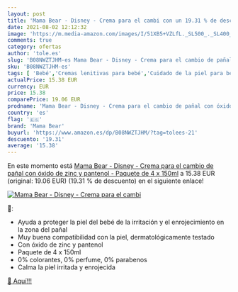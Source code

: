 ```yaml
---
layout: post
title: 'Mama Bear - Disney - Crema para el cambi con un 19.31 % de descuento'
date: 2021-08-02 12:12:32
image: 'https://m.media-amazon.com/images/I/51XB5+VZLfL._SL500_._SL400_.jpg'
comments: true
category: ofertas
author: 'tole.es'
slug: 'B08NWZTJHM-es Mama Bear - Disney - Crema para el cambio de pañal con...'
sku: 'B08NWZTJHM-es'
tags: [ 'Bebé','Cremas lenitivas para bebé','Cuidado de la piel para bebé','Higiene y cuidado','bear','mama','mama bear','pañal', ]
actualPrice: 15.38 EUR
currency: EUR
price: 15.38
comparePrice: 19.06 EUR
prodname: 'Mama Bear - Disney - Crema para el cambio de pañal con óxido de zinc y pantenol - Paquete de 4 x 150ml'
country: 'es'
flag: '🇪🇸'
brand: 'Mama Bear'
buyurl: 'https://www.amazon.es/dp/B08NWZTJHM/?tag=tolees-21'
descuento: '19.31'
average: '15.38'
---
```


En este momento está [Mama Bear - Disney - Crema para el cambio de pañal con óxido de zinc y pantenol - Paquete de 4 x 150ml](https://www.amazon.es/dp/B08NWZTJHM/?tag=tolees-21) a 15.38 EUR (original: 19.06 EUR) (19.31 %  de descuento) en el siguiente enlace!

[![Mama Bear - Disney - Crema para el cambi](https://m.media-amazon.com/images/I/51XB5+VZLfL._SL500_._SL400_.jpg)](https://www.amazon.es/dp/B08NWZTJHM/?tag=tolees-21)

🔎:

- Ayuda a proteger la piel del bebé de la irritación y el enrojecimiento en la zona del pañal
- Muy buena compatibilidad con la piel, dermatológicamente testado
- Con óxido de zinc y pantenol
- Paquete de 4 x 150ml
- 0% colorantes, 0% perfume, 0% parabenos
- Calma la piel irritada y enrojecida

[🛒 Aquí!!!](https://www.amazon.es/dp/B08NWZTJHM/?tag=tolees-21)
